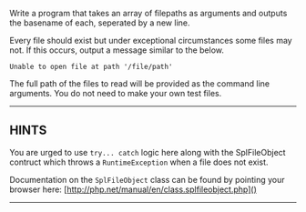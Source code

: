 Write a program that takes an array of filepaths as arguments and outputs the basename of each, seperated by a new line. 

Every file should exist but under exceptional circumstances some files may not. If this occurs, output a message similar to the below.  

```
Unable to open file at path '/file/path'
```

The full path of the files to read will be provided as the command line arguments. You do not need to make your own test files. 

----------------------------------------------------------------------
## HINTS

You are urged to use `try... catch` logic here along with the SplFileObject contruct which throws a `RuntimeException` when a file does not exist.

Documentation on the `SplFileObject` class can be found by pointing your browser here:
  [http://php.net/manual/en/class.splfileobject.php]()

----------------------------------------------------------------------
